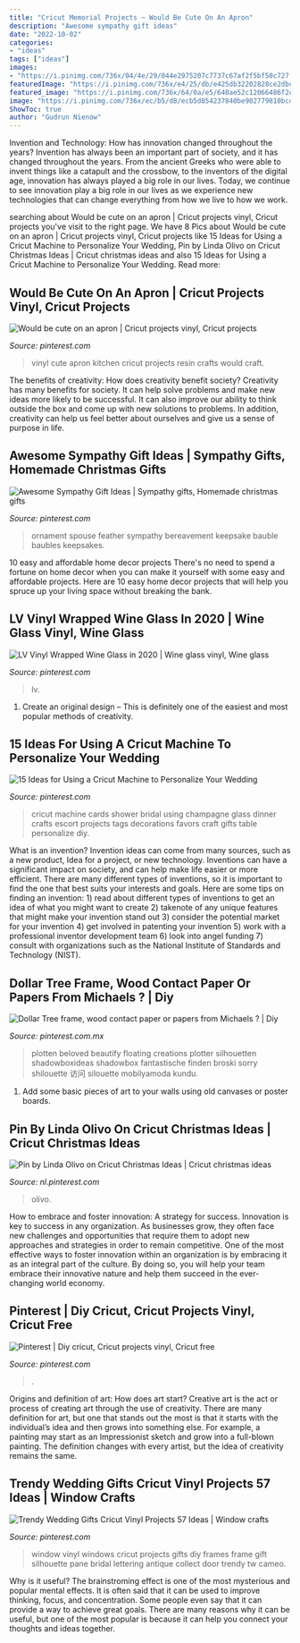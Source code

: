 ```yaml
---
title: "Cricut Memorial Projects ~ Would Be Cute On An Apron"
description: "Awesome sympathy gift ideas"
date: "2022-10-02"
categories:
- "ideas"
tags: ["ideas"]
images:
- "https://i.pinimg.com/736x/04/4e/29/044e2975207c7737c67af2f5bf50c727.jpg"
featuredImage: "https://i.pinimg.com/736x/e4/25/db/e425db32202828ce2dbc8eb8d5e9943e--wedding-dinner-wedding-day.jpg"
featured_image: "https://i.pinimg.com/736x/64/0a/e5/640ae52c12066486f2c8c3cb08d28be9.jpg"
image: "https://i.pinimg.com/736x/ec/b5/d8/ecb5d854237840be902779810bcd24f0.jpg"
ShowToc: true
author: "Gudrun Nienow"
---
```



Invention and Technology: How has innovation changed throughout the years?
Invention has always been an important part of society, and it has changed throughout the years. From the ancient Greeks who were able to invent things like a catapult and the crossbow, to the inventors of the digital age, innovation has always played a big role in our lives. Today, we continue to see innovation play a big role in our lives as we experience new technologies that can change everything from how we live to how we work.

	

		
searching about Would be cute on an apron | Cricut projects vinyl, Cricut projects you've visit to the right page. We have 8 Pics about Would be cute on an apron | Cricut projects vinyl, Cricut projects like 15 Ideas for Using a Cricut Machine to Personalize Your Wedding, Pin by Linda Olivo on Cricut Christmas Ideas | Cricut christmas ideas and also 15 Ideas for Using a Cricut Machine to Personalize Your Wedding. Read more:
		
    
## Would Be Cute On An Apron | Cricut Projects Vinyl, Cricut Projects

<img loading=lazy src="https://i.pinimg.com/736x/04/4e/29/044e2975207c7737c67af2f5bf50c727.jpg" onerror="this.onerror=null;this.src='https://tse4.mm.bing.net/th?id=OIP.lRZjqvYnDnLus4fixYKD1wHaJ3&amp;pid=15.1';" alt="Would be cute on an apron | Cricut projects vinyl, Cricut projects">

_Source: pinterest.com_

>vinyl cute apron kitchen cricut projects resin crafts would craft. 

	

The benefits of creativity: How does creativity benefit society?
Creativity has many benefits for society. It can help solve problems and make new ideas more likely to be successful. It can also improve our ability to think outside the box and come up with new solutions to problems. In addition, creativity can help us feel better about ourselves and give us a sense of purpose in life.

    
## Awesome Sympathy Gift Ideas | Sympathy Gifts, Homemade Christmas Gifts

<img loading=lazy src="https://i.pinimg.com/736x/76/2c/77/762c770a2e6c4f10acc9384a9a402f71.jpg" onerror="this.onerror=null;this.src='https://tse2.mm.bing.net/th?id=OIP.SJ1dSRqwuCeMuzlp9xYHIgHaNL&amp;pid=15.1';" alt="Awesome Sympathy Gift Ideas | Sympathy gifts, Homemade christmas gifts">

_Source: pinterest.com_

>ornament spouse feather sympathy bereavement keepsake bauble baubles keepsakes. 

	

10 easy and affordable home decor projects
There's no need to spend a fortune on home decor when you can make it yourself with some easy and affordable projects. Here are 10 easy home decor projects that will help you spruce up your living space without breaking the bank.

    
## LV Vinyl Wrapped Wine Glass In 2020 | Wine Glass Vinyl, Wine Glass

<img loading=lazy src="https://i.pinimg.com/736x/a6/2b/78/a62b781ada081c25b1310c08e9e75052.jpg" onerror="this.onerror=null;this.src='https://tse3.mm.bing.net/th?id=OIP.9KeaqVHe6HE_g8MFSgJBlgHaJ3&amp;pid=15.1';" alt="LV Vinyl Wrapped Wine Glass in 2020 | Wine glass vinyl, Wine glass">

_Source: pinterest.com_

>lv. 

	

1. Create an original design – This is definitely one of the easiest and most popular methods of creativity.

    
## 15 Ideas For Using A Cricut Machine To Personalize Your Wedding

<img loading=lazy src="https://i.pinimg.com/736x/e4/25/db/e425db32202828ce2dbc8eb8d5e9943e--wedding-dinner-wedding-day.jpg" onerror="this.onerror=null;this.src='https://tse4.mm.bing.net/th?id=OIP.9t1nhy35THntWNosp6YZ_QHaLG&amp;pid=15.1';" alt="15 Ideas for Using a Cricut Machine to Personalize Your Wedding">

_Source: pinterest.com_

>cricut machine cards shower bridal using champagne glass dinner crafts escort projects tags decorations favors craft gifts table personalize diy. 

	

What is an invention?
Invention ideas can come from many sources, such as a new product, Idea for a project, or new technology. Inventions can have a significant impact on society, and can help make life easier or more efficient. There are many different types of inventions, so it is important to find the one that best suits your interests and goals. Here are some tips on finding an invention: 1) read about different types of inventions to get an idea of what you might want to create 2) takenote of any unique features that might make your invention stand out 3) consider the potential market for your invention 4) get involved in patenting your invention 5) work with a professional inventor development team 6) look into angel funding 7) consult with organizations such as the National Institute of Standards and Technology (NIST).

    
## Dollar Tree Frame, Wood Contact Paper Or Papers From Michaels ? | Diy

<img loading=lazy src="https://i.pinimg.com/736x/64/0a/e5/640ae52c12066486f2c8c3cb08d28be9.jpg" onerror="this.onerror=null;this.src='https://tse3.mm.bing.net/th?id=OIP.6TkDZg-60VDetusHUfyU0AHaJ4&amp;pid=15.1';" alt="Dollar Tree frame, wood contact paper or papers from Michaels ? | Diy">

_Source: pinterest.com.mx_

>plotten beloved beautify floating creations plotter silhouetten shadowboxideas shadowbox fantastische finden broski sorry shilouette 访问 silouette mobilyamoda kundu. 

	

1) Add some basic pieces of art to your walls using old canvases or poster boards.

    
## Pin By Linda Olivo On Cricut Christmas Ideas | Cricut Christmas Ideas

<img loading=lazy src="https://i.pinimg.com/736x/13/2b/68/132b68ed1e921b4e69b3eaa28362735d.jpg" onerror="this.onerror=null;this.src='https://tse3.mm.bing.net/th?id=OIP.KN1oFUT0Z_OHwLVnAqfgCQHaJ3&amp;pid=15.1';" alt="Pin by Linda Olivo on Cricut Christmas Ideas | Cricut christmas ideas">

_Source: nl.pinterest.com_

>olivo. 

	

How to embrace and foster innovation: A strategy for success.
Innovation is key to success in any organization. As businesses grow, they often face new challenges and opportunities that require them to adopt new approaches and strategies in order to remain competitive. One of the most effective ways to foster innovation within an organization is by embracing it as an integral part of the culture. By doing so, you will help your team embrace their innovative nature and help them succeed in the ever-changing world economy.

    
## Pinterest | Diy Cricut, Cricut Projects Vinyl, Cricut Free

<img loading=lazy src="https://i.pinimg.com/736x/ec/b5/d8/ecb5d854237840be902779810bcd24f0.jpg" onerror="this.onerror=null;this.src='https://tse1.mm.bing.net/th?id=OIP.Gf8k_2GRr2EYRTTys3ppnQAAAA&amp;pid=15.1';" alt="Pinterest | Diy cricut, Cricut projects vinyl, Cricut free">

_Source: pinterest.com_

>. 

	

Origins and definition of art: How does art start?
Creative art is the act or process of creating art through the use of creativity. There are many definition for art, but one that stands out the most is that it starts with the individual’s idea and then grows into something else. For example, a painting may start as an Impressionist sketch and grow into a full-blown painting. The definition changes with every artist, but the idea of creativity remains the same.

    
## Trendy Wedding Gifts Cricut Vinyl Projects 57 Ideas | Window Crafts

<img loading=lazy src="https://i.pinimg.com/736x/67/87/8f/67878ffa91c15435283bf9d9c8808333.jpg" onerror="this.onerror=null;this.src='https://tse1.mm.bing.net/th?id=OIP.NCEOoiS6m5ylPUGo0nJzlgAAAA&amp;pid=15.1';" alt="Trendy Wedding Gifts Cricut Vinyl Projects 57 Ideas | Window crafts">

_Source: pinterest.com_

>window vinyl windows cricut projects gifts diy frames frame gift silhouette pane bridal lettering antique collect door trendy tw cameo. 

	

Why is it useful?
The brainstroming effect is one of the most mysterious and popular mental effects. It is often said that it can be used to improve thinking, focus, and concentration. Some people even say that it can provide a way to achieve great goals. There are many reasons why it can be useful, but one of the most popular is because it can help you connect your thoughts and ideas together.


